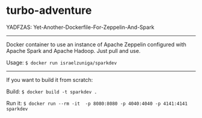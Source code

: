 # turbo-adventure
YADFZAS: Yet-Another-Dockerfile-For-Zeppelin-And-Spark

---
Docker container to use an instance of Apache Zeppelin configured with Apache Spark and Apache Hadoop. Just pull and use.


Usage:
`$ docker run israelzuniga/sparkdev`



---
If you want to build it from scratch:

Build:
`$ docker build -t sparkdev .`



Run it:
`$ docker run --rm -it  -p 8080:8080 -p 4040:4040 -p 4141:4141 sparkdev`

